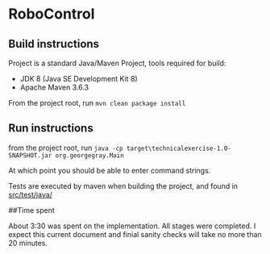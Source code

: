 # RoboControl
## Build instructions

Project is a standard Java/Maven Project, tools required for build:

* JDK 8 (Java SE Development Kit 8)
* Apache Maven 3.6.3

From the project root, run `mvn clean package install`

## Run instructions

from the project root, run `java -cp target\technicalexercise-1.0-SNAPSHOT.jar org.georgegray.Main`

At which point you should be able to enter command strings.

Tests are executed by maven when building the project, and found in [src/test/java/](https://github.com/GeorgeGray791/OSTechnicalTest/tree/master/src/test/java/org/georgegray)

##Time spent

About 3:30 was spent on the implementation. All stages were completed. I expect this current document and finial sanity checks will take no more than 20 minutes.  